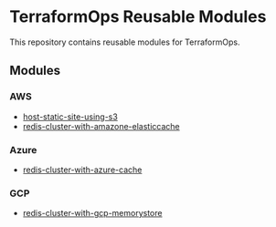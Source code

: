 # TerraformOps Reusable Modules

This repository contains reusable modules for TerraformOps.

## Modules

### AWS

* [host-static-site-using-s3](aws/host-static-site-using-s3)
* [redis-cluster-with-amazone-elasticcache](aws/redis-cluster-with-amazone-elasticcache)


### Azure

* [redis-cluster-with-azure-cache](azure/redis-cluster-with-azure-cache)


### GCP

* [redis-cluster-with-gcp-memorystore](gcp/redis-cluster-with-gcp-memorystore)
